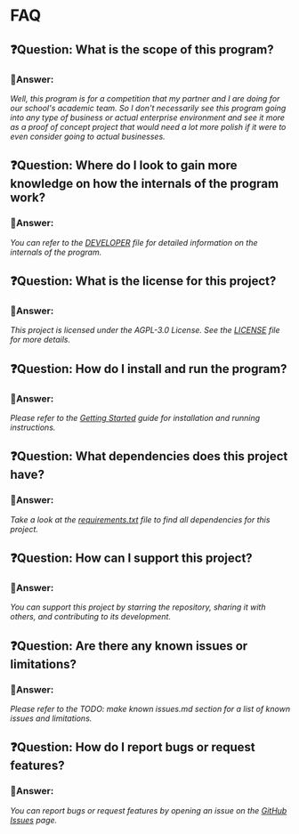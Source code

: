 # FAQ

## ❓Question: What is the scope of this program?

### 💭Answer:

*Well, this program is for a competition that my partner and I are doing for our school's academic team. So I don't necessarily see this program going into any type of business or actual enterprise environment and see it more as a proof of concept project that would need a lot more polish if it were to even consider going to actual businesses.*

## ❓Question: Where do I look to gain more knowledge on how the internals of the program work?

### 💭Answer:

*You can refer to the [DEVELOPER](docs/DEVELOPER.md) file for detailed information on the internals of the program.*


## ❓Question: What is the license for this project?

### 💭Answer:

*This project is licensed under the AGPL-3.0 License. See the [LICENSE](LICENSE) file for more details.*

## ❓Question: How do I install and run the program?

### 💭Answer:

*Please refer to the [Getting Started](docs/GETTING_STARTED.md) guide for installation and running instructions.*

## ❓Question: What dependencies does this project have?

### 💭Answer:

*Take a look at the [requirements.txt](requirements.txt) file to find all dependencies for this project.*

## ❓Question: How can I support this project?

### 💭Answer:

*You can support this project by starring the repository, sharing it with others, and contributing to its development.*

## ❓Question: Are there any known issues or limitations?

### 💭Answer:

*Please refer to the TODO: make known issues.md section for a list of known issues and limitations.*

## ❓Question: How do I report bugs or request features?

### 💭Answer:

*You can report bugs or request features by opening an issue on the [GitHub Issues](https://github.com/Luis-Rosario-Alers/CarbonCalculator/issues) page.*

